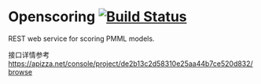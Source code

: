 Openscoring [![Build Status](https://travis-ci.org/openscoring/openscoring.png?branch=master)](https://travis-ci.org/openscoring/openscoring)
===========

REST web service for scoring PMML models.

接口详情参考 https://apizza.net/console/project/de2b13c2d58310e25aa44b7ce520d832/browse


